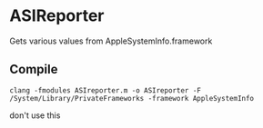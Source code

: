 # ASIReporter
Gets various values from AppleSystemInfo.framework

## Compile
`clang -fmodules ASIreporter.m -o ASIreporter -F /System/Library/PrivateFrameworks -framework AppleSystemInfo`

don't use this
